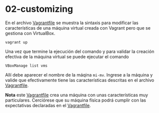 # 02-customizing

En el archivo [Vagrantfile](Vagrantfile) se muestra la sintaxis para modificar las características de una máquina virtual creada con Vagrant pero que se gestiona con VirtualBox.

```
vagrant up
```

Una vez que termine la ejecución del comando y para validar la creación efectiva de la máquina virtual se puede ejecutar el comando

```
VBoxManage list vms
```

Allí debe aparecer el nombre de la máqina `mi-mv`.
Ingrese a la máquina y valide que efectivamente tiene las características descritas en el archivo [Vagrantfile](Vagrantfile).

**Nota** este [Vagrantfile](Vagrantfile) crea una máquina con unas características muy particulares. Cerciórese que su máquina física podrá cumplir con las expectativas declaradas en el [Vagrantfile](Vagrantfile).
